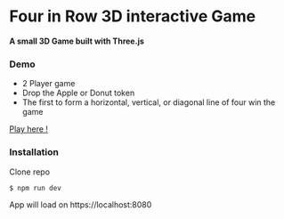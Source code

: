 # Four in Row 3D interactive Game 

**A small 3D Game built with Three.js**

### Demo

- 2 Player game
- Drop the Apple or Donut token
- The first to form a horizontal, vertical, or diagonal line of four win the game

[Play here !](https://mg-connect4.netlify.app/)

### Installation
Clone repo
```
$ npm run dev
```
App will load on https://localhost:8080
